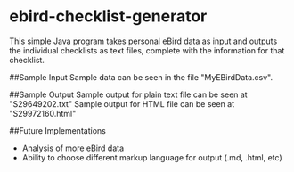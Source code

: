 # ebird-checklist-generator

This simple Java program takes personal eBird data as input and outputs the individual checklists as text files, complete with the information for that checklist. 

##Sample Input 
Sample data can be seen in the file "MyEBirdData.csv". 

##Sample Output
Sample output for plain text file can be seen at "S29649202.txt"
Sample output for HTML file can be seen at "S29972160.html"

##Future Implementations
* Analysis of more eBird data
* Ability to choose different markup language for output (.md, .html, etc)
